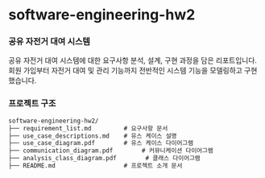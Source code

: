 # software-engineering-hw2

### 공유 자전거 대여 시스템
공유 자전거 대여 시스템에 대한 요구사항 분석, 설계, 구현 과정을 담은 리포트입니다.  
회원 가입부터 자전거 대여 및 관리 기능까지 전반적인 시스템 기능을 모델링하고 구현했습니다.  

### 프로젝트 구조

```markdown
software-engineering-hw2/
├── requirement_list.md         # 요구사항 문서
├── use_case_descriptions.md    # 유스 케이스 설명
├── use_case_diagram.pdf        # 유스 케이스 다이어그램
├── communication_diagram.pdf        # 커뮤니케이션 다이어그램
├── analysis_class_diagram.pdf        # 클래스 다이어그램
├── README.md                   # 프로젝트 소개 문서
```

